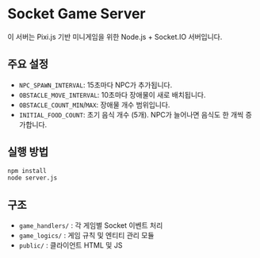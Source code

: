 # Socket Game Server

이 서버는 Pixi.js 기반 미니게임을 위한 Node.js + Socket.IO 서버입니다.

## 주요 설정
- `NPC_SPAWN_INTERVAL`: 15초마다 NPC가 추가됩니다.
- `OBSTACLE_MOVE_INTERVAL`: 10초마다 장애물이 새로 배치됩니다.
- `OBSTACLE_COUNT_MIN`/`MAX`: 장애물 개수 범위입니다.
- `INITIAL_FOOD_COUNT`: 초기 음식 개수 (5개). NPC가 늘어나면 음식도 한 개씩 증가합니다.

## 실행 방법
```bash
npm install
node server.js
```

## 구조
- `game_handlers/` : 각 게임별 Socket 이벤트 처리
- `game_logics/` : 게임 규칙 및 엔티티 관리 모듈
- `public/` : 클라이언트 HTML 및 JS